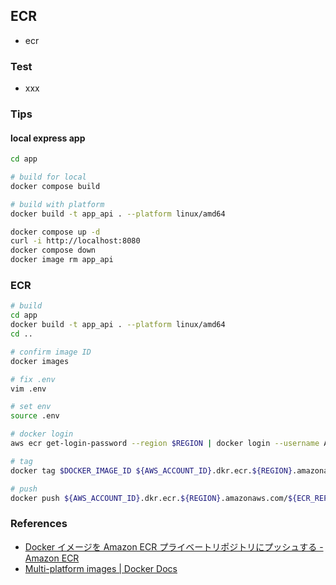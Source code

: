## ECR

- ecr

### Test

- xxx

### Tips

#### local express app

```bash
cd app

# build for local
docker compose build

# build with platform
docker build -t app_api . --platform linux/amd64

docker compose up -d
curl -i http://localhost:8080
docker compose down
docker image rm app_api
```

### ECR


```bash
# build
cd app
docker build -t app_api . --platform linux/amd64
cd ..

# confirm image ID
docker images

# fix .env
vim .env

# set env
source .env

# docker login
aws ecr get-login-password --region $REGION | docker login --username AWS --password-stdin ${AWS_ACCOUNT_ID}.dkr.ecr.${REGION}.amazonaws.com

# tag
docker tag $DOCKER_IMAGE_ID ${AWS_ACCOUNT_ID}.dkr.ecr.${REGION}.amazonaws.com/${ECR_REPOSITORY}:${ECR_IMAGE_TAG}

# push
docker push ${AWS_ACCOUNT_ID}.dkr.ecr.${REGION}.amazonaws.com/${ECR_REPOSITORY}:${ECR_IMAGE_TAG}
```


### References
- [Docker イメージを Amazon ECR プライベートリポジトリにプッシュする - Amazon ECR](https://docs.aws.amazon.com/ja_jp/AmazonECR/latest/userguide/docker-push-ecr-image.html)
- [Multi-platform images | Docker Docs](https://docs.docker.com/build/building/multi-platform/)
